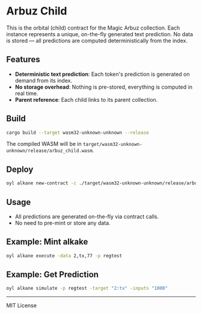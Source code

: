 # Arbuz Child

This is the orbital (child) contract for the Magic Arbuz collection. Each instance represents a unique, on-the-fly generated text prediction. No data is stored — all predictions are computed deterministically from the index.

## Features
- **Deterministic text prediction**: Each token's prediction is generated on demand from its index.
- **No storage overhead**: Nothing is pre-stored, everything is computed in real time.
- **Parent reference**: Each child links to its parent collection.

## Build
```bash
cargo build --target wasm32-unknown-unknown --release
```
The compiled WASM will be in `target/wasm32-unknown-unknown/release/arbuz_child.wasm`.

## Deploy
```bash
oyl alkane new-contract -c ./target/wasm32-unknown-unknown/release/arbuz_child.wasm -data 3,n -p regtest
```

## Usage
- All predictions are generated on-the-fly via contract calls.
- No need to pre-mint or store any data.

## Example: Mint alkake
```bash
oyl alkane execute -data 2,tx,77 -p regtest
```

## Example: Get Prediction
```bash
oyl alkane simulate -p regtest -target "2:tx" -inputs "1000"
```

---
MIT License 